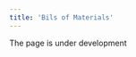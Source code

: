 ```yaml
---
title: 'Bils of Materials'
---
```

The page is under development

[//]: # (Спецификация составляет основу производственного заказа. Она представляет собой перечень компонентов, из которых состоит конечный продукт. Компонентами могут быть как материалы, так и заготовки, которые в свою очередь должны быть предварительно произведены. Соответственно и спецификации могут быть *простыми*, и *составными*, имеющими вложенные спецификации. )

[//]: # ()
[//]: # (![]&#40;images/BOM_1.png&#41;)

[//]: # ()
[//]: # (*Рис. 1 Список спецификаций*)

[//]: # ()
[//]: # (  )
[//]: # ()
[//]: # (Все спецификации, которые есть в системе отображаются в модуле **Производство** на вкладке **Спецификации**. Чтобы создать новую, необходимо нажать кнопку **Добавить** и заполнить поля открывшейся формы спецификации.)

[//]: # ()
[//]: # (  )
[//]: # ()
[//]: # (![]&#40;images/BOM_2.png&#41;)

[//]: # ()
[//]: # (*Рис. 2 Создание новой спецификации*)

[//]: # ()
[//]: # (  )
[//]: # ()
[//]: # (### **Шапка спецификации**)

[//]: # ()
[//]: # (**Номер** - уникальный номер спецификации в системе, можно вводить вручную. Если настроен [**нумератор**]&#40;Numerators.md&#41;, номер сгенерируется автоматически при первом сохранении спецификации.)

[//]: # ()
[//]: # (**Номенклатура** - выберите из списка номенклатур товар, для производства которого создается спецификация. Для этого необходимо кликнуть в поле и в открывшемся списке номенклатур выбрать нужную, нажать **ОК**.)

[//]: # ()
[//]: # (**Кол-во** - укажите, на производство какого количества товара рассчитана спецификация.)

[//]: # ()
[//]: # (**Ед. изм.** - единица измерения производимого товара, если она указана в [**карточке товара**]&#40;Items_directory.md&#41;, то при выборе номенклатуры будет заполнена автоматически.)

[//]: # ()
[//]: # (**Название** - введите подходящее имя, чтобы легко ориентироваться в списке спецификаций.)

[//]: # ()
[//]: # (**По умолчанию** - отметьте галочкой, чтобы данная спецификация автоматически указывалась в заказе на производство товара. Для производства одного и того же товара может использоваться несколько спецификаций, отличающихся, например, взаимозаменяемыми материалами. Все спецификации товара отображаются на вкладке **[Спецификация]&#40;Items_directory.md&#41;** в карточке товара, только одна из них может быть ***по умолчанию***.)

[//]: # ()
[//]: # (![]&#40;images/BOM_3.png&#41;)

[//]: # ()
[//]: # (*Рис. 3 Вкладка Спецификация в карточке товара*)

[//]: # ()
[//]: # (  )
[//]: # ()
[//]: # (**Неактивная** - отметьте галочкой, и спецификацию невозможно будет использовать в производственном заказе или как часть другой спецификации.)

[//]: # ()
[//]: # (**Промежуточная** - если эта опция включена &#40;отмечена галочкой&#41;, то при производстве товара, в спецификацию которого данная включена как компонент, будет проверяться наличие материалов для выполнения данной спецификации как части процесса производства основного товара. Если опция отключена, то при производстве товара, в спецификацию которого данная включена как компонент, будет проверяться наличие уже произведенных &#40;в другом производственном процессе&#41; заготовок по данной спецификации.)

[//]: # ()
[//]: # (![]&#40;images/BOM_4.png&#41;)

[//]: # ()
[//]: # (*Рис. 4 Функция "Промежуточная" для спецификации составного компонента включена*)

[//]: # ()
[//]: # (![]&#40;images/BOM_5.png&#41;)

[//]: # ()
[//]: # (*Рис. 5 Функция "Промежуточная" для спецификации составного компонента отключена)

[//]: # ()
[//]: # (### **Вкладка Компоненты**)

[//]: # ()
[//]: # (![]&#40;images/BOM_6.png&#41;)

[//]: # ()
[//]: # (*Рис. 6 Добавление компонентов спецификации*)

[//]: # ()
[//]: # (  )
[//]: # ()
[//]: # (На вкладке **Компоненты** создают список материалов и заготовок, необходимых для производства товара. Чтобы включить в список компонент, необходимо нажать кнопку **Добавить**, появится пустая строка. В ней надо кликнуть в поле ***Номенклатура*** и выбрать компонент из списка номенклатуры, ***код***, ***штрихкод*** и ***единица измерения*** будут автоматически заполнены в соответствии с номенклатурой. Затем надо ввести количество &#40;***Кол-во***&#41; данного компонента, необходимое для выполнения спецификации.)

[//]: # ()
[//]: # (Если компонент является заготовкой и производится в соответствии со спецификацией, то она автоматически отображается в поле ***Спецификация***. Если спецификаций для выбранного компонента несколько, в поле отобразится спецификация по умолчанию, чтобы выбрать иную, необходимо кликнуть в поле, выбрать нужную спецификацию в открывшемся списке и нажать **ОК**.)

[//]: # ()
[//]: # (![]&#40;images/BOM_7.png&#41;)

[//]: # ()
[//]: # (*Рис. 7 Добавление компонента со спецификацией*)

[//]: # ()
[//]: # (  )
[//]: # ()
[//]: # (### **Вкладка Отходы**)

[//]: # ()
[//]: # (![]&#40;images/BOM_8.png&#41;)

[//]: # ()
[//]: # (*Рис. 8 Вкладка Отходы*)

[//]: # ()
[//]: # (  )
[//]: # ()
[//]: # (При производстве товара бывают ситуации, когда используется не весь материал, включенный в спецификацию, или появляются отходы, которые могут быть использованы в другом производстве или для продажи. Например, при производстве мебели могут оставаться части листов ДСП, которые далее можно использовать для производства более мелких элементов, или оставаться опилки, которые могут использоваться для производства топливных брикетов или продаваться. Такие отходы указывают на вкладке **Отходы**, чтобы они были оприходованы на склад, как и готовый товар. Материалы добавляются на вкладку аналогично вкладке **Компоненты**.)

  

  


